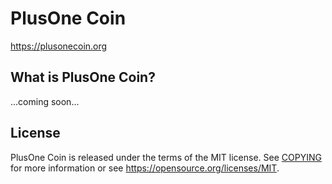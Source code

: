 PlusOne Coin
============

https://plusonecoin.org

What is PlusOne Coin?
---------------------

...coming soon...

License
-------

PlusOne Coin is released under the terms of the MIT license. See [COPYING](COPYING) for more
information or see https://opensource.org/licenses/MIT.
